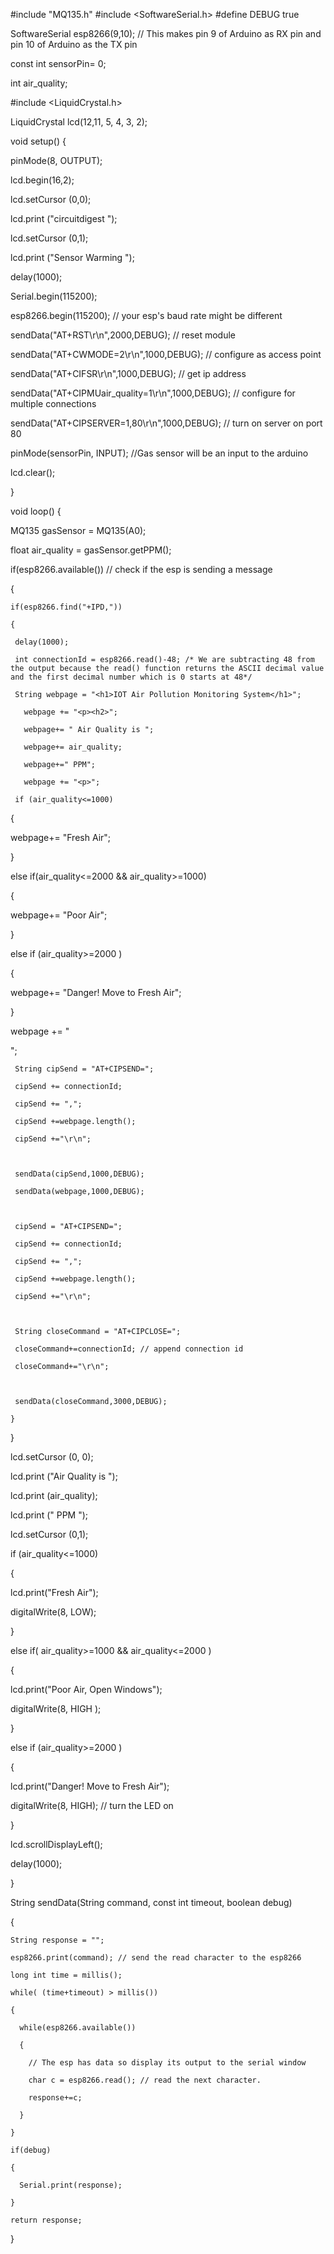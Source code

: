 #include "MQ135.h"
#include <SoftwareSerial.h>
#define DEBUG true

SoftwareSerial esp8266(9,10); // This makes pin 9 of Arduino as RX pin and pin 10 of Arduino as the TX pin

const int sensorPin= 0;

int air_quality;

#include <LiquidCrystal.h> 

LiquidCrystal lcd(12,11, 5, 4, 3, 2);


void setup() {

pinMode(8, OUTPUT);

lcd.begin(16,2);

lcd.setCursor (0,0);

lcd.print ("circuitdigest ");

lcd.setCursor (0,1);

lcd.print ("Sensor Warming ");

delay(1000);

Serial.begin(115200);

esp8266.begin(115200); // your esp's baud rate might be different

  sendData("AT+RST\r\n",2000,DEBUG); // reset module

  sendData("AT+CWMODE=2\r\n",1000,DEBUG); // configure as access point

  sendData("AT+CIFSR\r\n",1000,DEBUG); // get ip address

  sendData("AT+CIPMUair_quality=1\r\n",1000,DEBUG); // configure for multiple connections

  sendData("AT+CIPSERVER=1,80\r\n",1000,DEBUG); // turn on server on port 80

pinMode(sensorPin, INPUT);        //Gas sensor will be an input to the arduino

lcd.clear();

}


void loop() {


MQ135 gasSensor = MQ135(A0);

float air_quality = gasSensor.getPPM();


if(esp8266.available()) // check if the esp is sending a message 

  {

    if(esp8266.find("+IPD,"))

    {

     delay(1000);

     int connectionId = esp8266.read()-48; /* We are subtracting 48 from the output because the read() function returns the ASCII decimal value and the first decimal number which is 0 starts at 48*/ 

     String webpage = "<h1>IOT Air Pollution Monitoring System</h1>";

       webpage += "<p><h2>";   

       webpage+= " Air Quality is ";

       webpage+= air_quality;

       webpage+=" PPM";

       webpage += "<p>";

     if (air_quality<=1000)

{

  webpage+= "Fresh Air";

}

else if(air_quality<=2000 && air_quality>=1000)

{

  webpage+= "Poor Air";

}


else if (air_quality>=2000 )

{

webpage+= "Danger! Move to Fresh Air";

}


webpage += "</h2></p></body>"; 

     String cipSend = "AT+CIPSEND=";

     cipSend += connectionId;

     cipSend += ",";

     cipSend +=webpage.length();

     cipSend +="\r\n";

     

     sendData(cipSend,1000,DEBUG);

     sendData(webpage,1000,DEBUG);

     

     cipSend = "AT+CIPSEND=";

     cipSend += connectionId;

     cipSend += ",";

     cipSend +=webpage.length();

     cipSend +="\r\n";

     

     String closeCommand = "AT+CIPCLOSE="; 

     closeCommand+=connectionId; // append connection id

     closeCommand+="\r\n";

     

     sendData(closeCommand,3000,DEBUG);

    }

  }


lcd.setCursor (0, 0);

lcd.print ("Air Quality is ");

lcd.print (air_quality);

lcd.print (" PPM ");

lcd.setCursor (0,1);

if (air_quality<=1000)

{

lcd.print("Fresh Air");

digitalWrite(8, LOW);

}

else if( air_quality>=1000 && air_quality<=2000 )

{

lcd.print("Poor Air, Open Windows");

digitalWrite(8, HIGH );

}

else if (air_quality>=2000 )

{

lcd.print("Danger! Move to Fresh Air");

digitalWrite(8, HIGH);   // turn the LED on

}

lcd.scrollDisplayLeft();

delay(1000);

}

String sendData(String command, const int timeout, boolean debug)

{

    String response = ""; 

    esp8266.print(command); // send the read character to the esp8266

    long int time = millis();

    while( (time+timeout) > millis())

    {

      while(esp8266.available())

      {

        // The esp has data so display its output to the serial window 

        char c = esp8266.read(); // read the next character.

        response+=c;

      }  

    }

    if(debug)

    {

      Serial.print(response);

    }

    return response;

}
